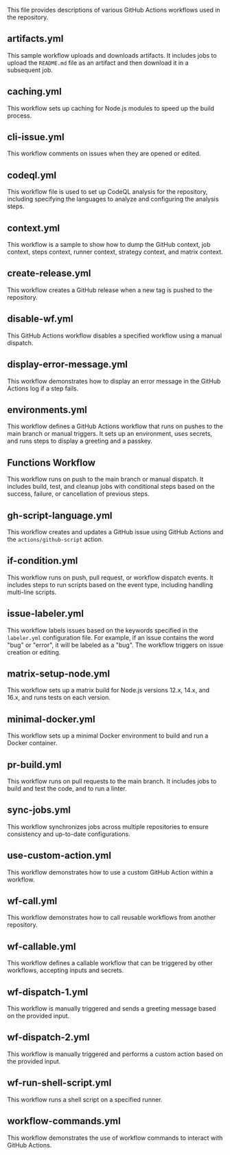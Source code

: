 This file provides descriptions of various GitHub Actions workflows used in the repository.

## artifacts.yml
This sample workflow uploads and downloads artifacts. It includes jobs to upload the `README.md` file as an artifact and then download it in a subsequent job.

## caching.yml
This workflow sets up caching for Node.js modules to speed up the build process.

## cli-issue.yml
This workflow comments on issues when they are opened or edited.

## codeql.yml
This workflow file is used to set up CodeQL analysis for the repository, including specifying the languages to analyze and configuring the analysis steps.

## context.yml
This workflow is a sample to show how to dump the GitHub context, job context, steps context, runner context, strategy context, and matrix context.

## create-release.yml
This workflow creates a GitHub release when a new tag is pushed to the repository.

## disable-wf.yml
This GitHub Actions workflow disables a specified workflow using a manual dispatch.

## display-error-message.yml
This workflow demonstrates how to display an error message in the GitHub Actions log if a step fails.

## environments.yml
This workflow defines a GitHub Actions workflow that runs on pushes to the main branch or manual triggers. It sets up an environment, uses secrets, and runs steps to display a greeting and a passkey.

## Functions Workflow

This workflow runs on push to the main branch or manual dispatch. It includes build, test, and cleanup jobs with conditional steps based on the success, failure, or cancellation of previous steps.

## gh-script-language.yml
This workflow creates and updates a GitHub issue using GitHub Actions and the `actions/github-script` action.

## if-condition.yml
This workflow runs on push, pull request, or workflow dispatch events. It includes steps to run scripts based on the event type, including handling multi-line scripts.

## issue-labeler.yml
This workflow labels issues based on the keywords specified in the `labeler.yml` configuration file. For example, if an issue contains the word "bug" or "error", it will be labeled as a "bug". The workflow triggers on issue creation or editing.

## matrix-setup-node.yml
This workflow sets up a matrix build for Node.js versions 12.x, 14.x, and 16.x, and runs tests on each version.

## minimal-docker.yml
This workflow sets up a minimal Docker environment to build and run a Docker container.

## pr-build.yml
This workflow runs on pull requests to the main branch. It includes jobs to build and test the code, and to run a linter.

## sync-jobs.yml
This workflow synchronizes jobs across multiple repositories to ensure consistency and up-to-date configurations.

## use-custom-action.yml
This workflow demonstrates how to use a custom GitHub Action within a workflow.

## wf-call.yml
This workflow demonstrates how to call reusable workflows from another repository.

## wf-callable.yml
This workflow defines a callable workflow that can be triggered by other workflows, accepting inputs and secrets.

## wf-dispatch-1.yml
This workflow is manually triggered and sends a greeting message based on the provided input.

## wf-dispatch-2.yml
This workflow is manually triggered and performs a custom action based on the provided input.

## wf-run-shell-script.yml
This workflow runs a shell script on a specified runner.

## workflow-commands.yml
This workflow demonstrates the use of workflow commands to interact with GitHub Actions.







